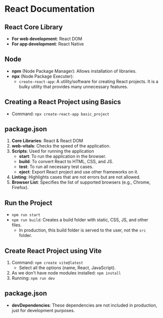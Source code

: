 # React Documentation

## React Core Library

- **For web development**: React DOM
- **For app development**: React Native

## Node

- **npm** (Node Package Manager): Allows installation of libraries.
- **npx** (Node Package Executer):
  - `create-react-app`: A utility/software for creating React projects. It is a bulky utility that provides many unnecessary features.

## Creating a React Project using Basics

- Command: `npx create-react-app basic_project`

## package.json

1. **Core Libraries**: React & React DOM
2. **web-vitals**: Checks the speed of the application.
3. **Scripts**: Used for running the application
   - **start**: To run the application in the browser.
   - **build**: To convert React to HTML, CSS, and JS.
   - **test**: To run all necessary test cases.
   - **eject**: Export React project and use other frameworks on it.
4. **Linting**: Highlights cases that are not errors but are not allowed.
5. **Browser List**: Specifies the list of supported browsers (e.g., Chrome, Firefox).

## Run the Project

- `npm run start`
- `npm run build`: Creates a build folder with static, CSS, JS, and other files.
  - In production, this build folder is served to the user, not the `src` folder.

## Create React Project using Vite

1. Command: `npm create vite@latest`
   - Select all the options (name, React, JavaScript).
2. As we don't have node modules installed: `npm install`
3. Running: `npm run dev`

## package.json

- **devDependencies**: These dependencies are not included in production, just for development purposes.
